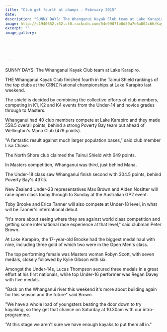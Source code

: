 ```yaml
---
title: "Club get fourth at champs - February 2015"
date: 
description: "SUNNY DAYS: The Whanganui Kayak Club team at Lake Karapiro, from the Wanganui Chronicle article 20 Feb 2015..."
image: http://c1940652.r52.cf0.rackcdn.com/54e9907fb8d39a7e6a002c66/Kayak-Club-at-Lake-Karapiro.jpg
excerpt: ""
image_gallery:
    
    
    
    
    
---
```


<p>SUNNY DAYS: The Whanganui Kayak Club team at Lake Karapiro.</p>
<p>THE Whanganui Kayak Club finished fourth in the Tainui Shield rankings of the top clubs at the CRNZ National championships at Lake Karapiro last weekend.</p>
<p>The shield is decided by combining the collective efforts of club members, competing in K1, K2 and K4 events from the Under-14 and novice grades through to Masters.</p>
<p>Whanganui had 40 club members compete at Lake Karapiro and they made 558.5 overall points, behind a strong Poverty Bay team but ahead of Wellington's Mana Club (479 points).</p>
<p>"A fantastic result against much larger population bases," said club member Lisa Chase.</p>
<p>The North Shore club claimed the Tainui Shield with 649 points.</p>
<p>In Masters competition, Whanganui was third, just behind Mana.</p>
<p>The Under-18 class saw Whanganui finish second with 304.5 points, behind Poverty Bay's 437.5.</p>
<p>New Zealand Under-23 representatives Max Brown and Aiden Nositter will race open class today through to Sunday at the Australian GP2 event.</p>
<p>Toby Brooke and Erica Tanner will also compete at Under-18 level, in what will be Tanner's international debut.</p>
<p>"It's more about seeing where they are against world class competition and getting some international race experience at that level," said clubman Peter Brown.</p>
<p>At Lake Karapiro, the 17-year-old Brooke had the biggest medal haul with nine, including three gold of which two were in the Open Men's class.</p>
<p>The top performing female was Masters woman Robyn Scott, with seven medals, closely followed by Kylie Gibson with six.</p>
<p>Amongst the Under-14s, Lucas Thompson secured three medals in a great effort at his first nationals, while top Under-16 performer was Regan Davey with five medals.</p>
<p>"Back on the Whanganui river this weekend it's more about building again for this season and the future" said Brown.</p>
<p>"We have a whole load of youngsters beating the door down to try kayaking, so they get that chance on Saturday at 10.30am with our intro-programme.</p>
<p>"At this stage we aren't sure we have enough kayaks to put them all in."</p>

